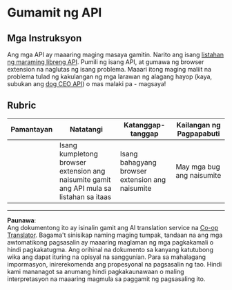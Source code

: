 <!--
CO_OP_TRANSLATOR_METADATA:
{
  "original_hash": "a0c78d1dd9d1acdbf7f52e7cc3ebe1a7",
  "translation_date": "2025-08-27T22:31:36+00:00",
  "source_file": "5-browser-extension/2-forms-browsers-local-storage/assignment.md",
  "language_code": "tl"
}
-->
# Gumamit ng API

## Mga Instruksyon

Ang mga API ay maaaring maging masaya gamitin. Narito ang isang [listahan ng maraming libreng API](https://github.com/public-apis/public-apis). Pumili ng isang API, at gumawa ng browser extension na naglutas ng isang problema. Maaari itong maging maliit na problema tulad ng kakulangan ng mga larawan ng alagang hayop (kaya, subukan ang [dog CEO API](https://dog.ceo/dog-api/)) o mas malaki pa - magsaya!

## Rubric

| Pamantayan | Natatangi                                                                  | Katanggap-tanggap                          | Kailangan ng Pagpapabuti |
| ---------- | -------------------------------------------------------------------------- | ------------------------------------------ | ------------------------- |
|            | Isang kumpletong browser extension ang naisumite gamit ang API mula sa listahan sa itaas | Isang bahagyang browser extension ang naisumite | May mga bug ang naisumite |

---

**Paunawa**:  
Ang dokumentong ito ay isinalin gamit ang AI translation service na [Co-op Translator](https://github.com/Azure/co-op-translator). Bagama't sinisikap naming maging tumpak, tandaan na ang mga awtomatikong pagsasalin ay maaaring maglaman ng mga pagkakamali o hindi pagkakatugma. Ang orihinal na dokumento sa kanyang katutubong wika ang dapat ituring na opisyal na sanggunian. Para sa mahalagang impormasyon, inirerekomenda ang propesyonal na pagsasalin ng tao. Hindi kami mananagot sa anumang hindi pagkakaunawaan o maling interpretasyon na maaaring magmula sa paggamit ng pagsasaling ito.